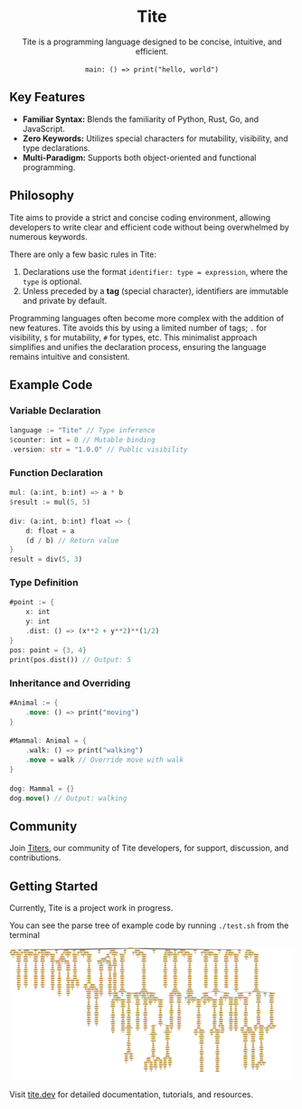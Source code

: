<div align="center">

# Tite

Tite is a programming language designed to be concise, intuitive, and efficient.

`main: () => print("hello, world")`

</div>

## Key Features

- **Familiar Syntax:** Blends the familiarity of Python, Rust, Go, and JavaScript.
- **Zero Keywords:** Utilizes special characters for mutability, visibility, and type declarations.
- **Multi-Paradigm:** Supports both object-oriented and functional programming.

## Philosophy

Tite aims to provide a strict and concise coding environment, allowing developers to write clear and efficient code without being overwhelmed by numerous keywords.

There are only a few basic rules in Tite:

1. Declarations use the format `identifier: type = expression`, where the `type` is optional.
2. Unless preceded by a **tag** (special character), identifiers are immutable and private by default.

Programming languages often become more complex with the addition of new features. Tite avoids this by using a limited number of tags; `.` for visibility, `$` for mutability, `#` for types, etc. This minimalist approach simplifies and unifies the declaration process, ensuring the language remains intuitive and consistent.

## Example Code

### Variable Declaration

```rust
language := "Tite" // Type inference
$counter: int = 0 // Mutable binding
.version: str = "1.0.0" // Public visibility
```

### Function Declaration

```rust
mul: (a:int, b:int) => a * b
$result := mul(5, 5)

div: (a:int, b:int) float => {
    d: float = a
    (d / b) // Return value
}
result = div(5, 3)
```

### Type Definition

```rust
#point := {
    x: int
    y: int
    .dist: () => (x**2 + y**2)**(1/2)
}
pos: point = {3, 4}
print(pos.dist()) // Output: 5
```

### Inheritance and Overriding

```rust
#Animal := {
    .move: () => print("moving")
}

#Mammal: Animal = {
    .walk: () => print("walking")
    .move = walk // Override move with walk
}

dog: Mammal = {}
dog.move() // Output: walking
```

## Community

Join [Titers](https://titers.slack.com), our community of Tite developers, for support, discussion, and contributions.

## Getting Started

Currently, Tite is a project work in progress.

You can see the parse tree of example code by running `./test.sh` from the terminal

![parse tree](antlr4_parse_tree.svg)

Visit [tite.dev](https://tite.dev) for detailed documentation, tutorials, and resources.
